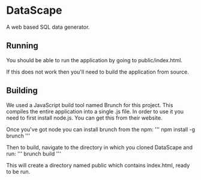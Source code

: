 # DataScape
A web based SQL data generator.

## Running
You should be able to run the application by going to public/index.html.

If this does not work then you'll need to build the application from source.

## Building
We used a JavaScript build tool named Brunch for this project. This compiles the entire application into a single .js file.
In order to use it you need to first install node.js. You can get this from their website.

Once you've got node you can install brunch from the npm:
'''
npm install -g brunch
'''

Then to build, navigate to the directory in which you cloned DataScape and run:
'''
brunch build
'''

This will create a directory named public which contains index.html, ready to be run.
